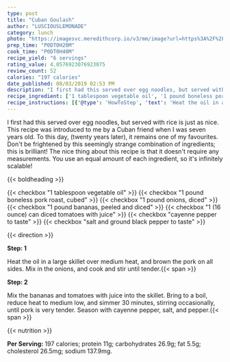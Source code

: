 ```yaml
---
type: post
title: "Cuban Goulash"
author: "LUSCIOUSLEMONADE"
category: lunch
photo: "https://imagesvc.meredithcorp.io/v3/mm/image?url=https%3A%2F%2Fimages.media-allrecipes.com%2Fuserphotos%2F4547786.jpg"
prep_time: "P0DT0H20M"
cook_time: "P0DT0H40M"
recipe_yield: "6 servings"
rating_value: 4.0576923076923075
review_count: 52
calories: "197 calories"
date_published: 08/03/2019 02:53 PM
description: "I first had this served over egg noodles, but served with rice is just as nice. This recipe was introduced to me by a Cuban friend when I was seven years old. To this day, (twenty years later), it remains one of my favourites. Don't be frightened by this seemingly strange combination of ingredients; this is brilliant! The nice thing about this recipe is that it doesn't require any measurements. You use an equal amount of each ingredient, so it's infinitely scalable!"
recipe_ingredient: ['1 tablespoon vegetable oil', '1 pound boneless pork roast, cubed', '1 pound onions, diced', '1 pound bananas, peeled and diced', '1 (16 ounce) can diced tomatoes with juice', 'cayenne pepper to taste', 'salt and ground black pepper to taste']
recipe_instructions: [{'@type': 'HowToStep', 'text': 'Heat the oil in a large skillet over medium heat, and brown the pork on all sides. Mix in the onions, and cook and stir until tender.\n'}, {'@type': 'HowToStep', 'text': 'Mix the bananas and tomatoes with juice into the skillet. Bring to a boil, reduce heat to medium low, and simmer 30 minutes, stirring occasionally, until pork is very tender. Season with cayenne pepper, salt, and pepper.\n'}]
---
```


I first had this served over egg noodles, but served with rice is just as nice. This recipe was introduced to me by a Cuban friend when I was seven years old. To this day, (twenty years later), it remains one of my favourites. Don't be frightened by this seemingly strange combination of ingredients; this is brilliant! The nice thing about this recipe is that it doesn't require any measurements. You use an equal amount of each ingredient, so it's infinitely scalable! 

{{< boldheading >}}

{{< checkbox "1 tablespoon vegetable oil" >}}
{{< checkbox "1 pound boneless pork roast, cubed" >}}
{{< checkbox "1 pound onions, diced" >}}
{{< checkbox "1 pound bananas, peeled and diced" >}}
{{< checkbox "1 (16 ounce) can diced tomatoes with juice" >}}
{{< checkbox "cayenne pepper to taste" >}}
{{< checkbox "salt and ground black pepper to taste" >}}


{{< direction >}}

**Step: 1**

Heat the oil in a large skillet over medium heat, and brown the pork on all sides. Mix in the onions, and cook and stir until tender.{{< span >}}

**Step: 2**

Mix the bananas and tomatoes with juice into the skillet. Bring to a boil, reduce heat to medium low, and simmer 30 minutes, stirring occasionally, until pork is very tender. Season with cayenne pepper, salt, and pepper.{{< span >}}

{{< nutrition >}}

**Per Serving:** 197 calories; protein 11g; carbohydrates 26.9g; fat 5.5g; cholesterol 26.5mg; sodium 137.9mg.